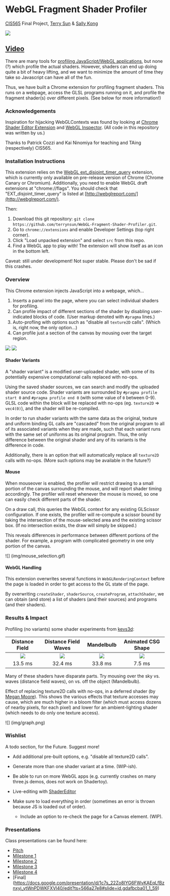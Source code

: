 # WebGL Fragment Shader Profiler
[CIS565][cis565] Final Project,
[Terry Sun](http://terrysun.blue) &
[Sally Kong](http://www.kongsally.com/)

![](img/preview.png)

## [Video](https://youtu.be/D0BKlmVjkgQ)

There are many tools for [profiling JavaScript/WebGL applications][profile], but
none (?) which profile the actual shaders. However, shaders can end up doing
quite a bit of heavy lifting, and we want to minimize the amount of time they
take so Javascript can have all of the fun.

Thus, we have built a Chrome extension for profiling fragment shaders. This
runs on a webpage, access the GLSL programs running on it, and profile the
fragment shader(s) over different pixels. (See below for more information!)

  [cis565]: cis565-fall-2015.github.io
  [profile]: http://www.realtimerendering.com/blog/webgl-debugging-and-profiling-tools/

### Acknowledgements

Inspiration for hijacking WebGLContexts was found by looking at
[Chrome Shader Editor Extension][shader-editor] and
[WebGL Inspector][webgl-inspector]. (All code in this repository was written by
us.)

  [shader-editor]: https://github.com/spite/ShaderEditorExtension
  [webgl-inspector]: https://benvanik.github.io/WebGL-Inspector/

Thanks to Patrick Cozzi and Kai Ninomiya for teaching and TAing (respectively)
CIS565.

### Installation Instructions

This extension relies on the [WebGL ext_disjoint_timer_query][disjoint-timer]
extension, which is currently only available on pre-release version of Chrome
(Chrome Canary or Chromium). Additionally, you need to enable WebGL draft
extensions at "chrome://flags". You should check that
"EXT\_disjoint\_timer\_query" is listed at
[http://webglreport.com/](http://webglreport.com/).

  [disjoint-timer]: https://www.khronos.org/registry/webgl/sdk/tests/conformance/extensions/ext-disjoint-timer-query.html

Then:

1. Download this git repository:
    `git clone https://github.com/terrynsun/WebGL-Fragment-Shader-Profiler.git`.
2. Go to `chrome://extensions` and enable Developer Settings (top right corner).
3. Click "Load unpacked extension" and select `src` from this repo.
4. Find a WebGL app to play with! The extension will show itself as an icon in
   the bottom left.

Caveat: still under development! Not super stable. Please don't be sad if this
crashes.

### Overview

This Chrome extension injects JavaScript into a webpage, which...

1. Inserts a panel into the page, where you can select individual shaders for
   profiling.
2. Can profile impact of different sections of the shader by disabling
   user-indicated blocks of code. (User markup denoted with `#pragma` lines.)
3. Auto-profling with options such as "disable all `texture2D` calls". (Which is,
   right now, the only option...)
4. Can profile just a section of the canvas by mousing over the target region.

![](img/names.png)
![](img/pragma.png)

#### Shader Variants

A "shader variant" is a modified user-uploaded shader, with some of its
potentially expensive computational calls replaced with no-ops.

Using the saved shader sources, we can search and modify the uploaded shader
source code. Shader variants are surrounded by `#pragma profile start 0` and
`#pragma profile end 0` (with some value of `0` between 0-9). GLSL code within
the block will be replaced with no-ops (eg. `texture2D` => `vec4(0)`), and the
shader will be re-compiled.

In order to run shader variants with the same data as the original, texture and
uniform binding GL calls are "cascaded" from the original program to all of its
associated variants when they are made, such that each variant runs with the
same set of uniforms as its original program. Thus, the only difference between
the original shader and any of its variants is the difference in code.

Additionally, there is an option that will automatically replace all `texture2D`
calls with no-ops. (More such options may be available in the future?)

#### Mouse

When mouseover is enabled, the profiler will restrict drawing to a small
portion of the canvas surrounding the mouse, and will report shader timing
accordingly. The profiler will reset whenever the mouse is moved, so one can
easily check different parts of the shader.

On a draw call, this queries the WebGL context for any existing GLScissor
configuration. If one exists, the profiler will re-compute a scissor bound by
taking the intersection of the mouse-selected area and the existing scissor box.
(If no intersection exists, the draw will simply be skipped.)

This reveals differences in performance between different portions of the
shader. For example, a program with complicated geometry in one only portion of
the canvas.

![] (img/mouse_selection.gif)

#### WebGL Handling

This extension overwrites several functions in `WebGLRenderingContext` before
the page is loaded in order to get access to the GL state of the page.

By overwriting `createShader`, `shaderSource`, `createProgram`, `attachShader`, we
can obtain (and store) a list of shaders (and their sources) and programs (and
their shaders).

### Results & Impact

Profiling (no variants) some shader experiments from [kevs3d](http://www.kevs3d.co.uk/dev/shaders/):

|Distance Field | Distance Field Waves | Mandelbulb | Animated CSG Shape |
|:-------------:|:-------------:|:-------------:|:-------------:|
|![](img/Distance_field.gif) | ![](img/Waves.gif) | ![](img/Mandlebulb.gif)| ![](img/CSG.gif) |
| 13.5 ms | 32.4 ms | 33.8 ms | 7.5 ms |

Many of these shaders have disparate parts. Try mousing over the sky vs. waves
(distance field waves), on vs. off the object (Mandelbulb).

Effect of replacing texture2D calls with no-ops, in a deferred shader (by [Megan
Moore](https://github.com/megmo21/Project6-WebGL-Deferred-Shading)). This shows
the various effects that texture accesses may cause, which are much higher in a
bloom filter (which must access dozens of nearby pixels, for each pixel) and
lower for an ambient-lighting shader (which needs to do only one texture
access).

![] (img/graph.png)

### Wishlist

A todo section, for the Future. Suggest more!

* Add additional pre-built options, e.g. "disable all texture2D calls".
* Generate more than one shader variant at a time. (WIP-ish).
* Be able to run on more WebGL apps (e.g. currently crashes on many three.js demos, does not work on Shadertoy).
* Live-editing with [ShaderEditor][shadereditor]
* Make sure to load everything in order (sometimes an error is thrown because JS is loaded out of order).
    * Include an option to re-check the page for a Canvas element. (WIP).

  [shadereditor]: https://github.com/spite/ShaderEditorExtension

### Presentations

Class presentations can be found here:

* [Pitch](https://docs.google.com/presentation/d/1ql6i_PHFyAe6U6gH-zOUKhpxpAzX0TQIN0ZWSS-D-2A/edit?usp=sharing)
* [Milestone 1](https://docs.google.com/presentation/d/1SiUU418lQQzw1nnS0Zcmk2OT4B24SbFRJwTcBvBYxPY/edit?usp=sharing)
* [Milestone 2](https://docs.google.com/presentation/d/1HPLnnpjw2ReZOZ5Td3XHB_Z3rfg1j9FKO2kJrvgp9os/edit?usp=sharing)
* [Milestone 3](https://docs.google.com/presentation/d/1upIHXKcaad5nB-Nd1lpLAzsPMyScnBzAQUJCbzc4_m4/edit?usp=sharing)
* [Milestone 4](https://docs.google.com/presentation/d/1c7s_22Zo8IYG6FWvKAEqLfBznxyj_ytWnPDWKFXVl40/edit?usp=sharing)
* [Final] (https://docs.google.com/presentation/d/1c7s_22Zo8IYG6FWvKAEqLfBznxyj_ytWnPDWKFXVl40/edit?ts=566a27e8#slide=id.gdafbcba01_1_59)
